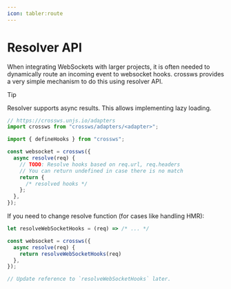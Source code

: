 ```yaml
---
icon: tabler:route
---
```


# Resolver API

When integrating WebSockets with larger projects, it is often needed to dynamically route an incoming event to websocket hooks. crossws provides a very simple mechanism to do this using resolver API.

> [!TIP]
> Resolver supports async results. This allows implementing lazy loading.

```js
// https://crossws.unjs.io/adapters
import crossws from "crossws/adapters/<adapter>";

import { defineHooks } from "crossws";

const websocket = crossws({
  async resolve(req) {
    // TODO: Resolve hooks based on req.url, req.headers
    // You can return undefined in case there is no match
    return {
      /* resolved hooks */
    };
  },
});
```

If you need to change resolve function (for cases like handling HMR):

```ts
let resolveWebSocketHooks = (req) => /* ... */

const websocket = crossws({
  async resolve(req) {
    return resolveWebSocketHooks(req)
  },
});

// Update reference to `resolveWebSocketHooks` later.
```
